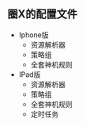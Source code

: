 ## 圈X的配置文件
- Iphone版
  - 资源解析器
  - 策略组
  - 全套神机规则
- IPad版
    - 资源解析器
    - 策略组
    - 全套神机规则
    - 定时任务
